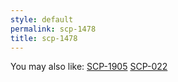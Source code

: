 ```yaml
---
style: default
permalink: scp-1478
title: scp-1478
---
```

You may also like:
[SCP-1905](http://scp-wiki.net/scp-1905)
[SCP-022](http://scp-wiki.net/scp-022)